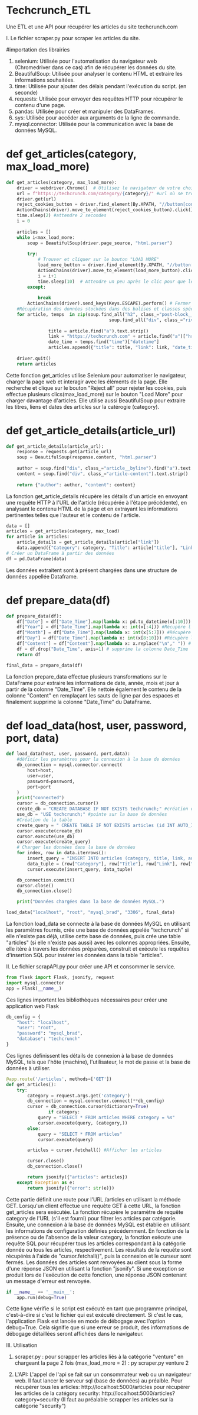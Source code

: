 # Techcrunch_ETL
Une ETL et une API pour récupérer les articles du site techcrunch.com


I. Le fichier scraper.py pour scraper les articles du site.

#importation des librairies
1. selenium: Utilisée pour l'automatisation du navigateur web (Chromedriver dans ce cas) afin de récupérer les données du site.
2. BeautifulSoup: Utilisée pour analyser le contenu HTML et extraire les informations souhaitées.
3. time: Utilisée pour ajouter des délais pendant l'exécution du script. (en seconde)
4. requests: Utilisée pour envoyer des requêtes HTTP pour récupérer le contenu d'une page.
5. pandas: Utilisée pour créer et manipuler des DataFrames.
6. sys: Utilisée pour accéder aux arguments de la ligne de commande.
7. mysql.connector: Utilisée pour la communication avec la base de données MySQL.

# def get_articles(category, max_load_more)
```python 
def get_articles(category, max_load_more):
    driver = webdriver.Chrome()  # Utilisez le navigateur de votre choix (ici, Chrome)
    url = f"https://techcrunch.com/category/{category}/" #url où se trouvent les articles
    driver.get(url)
    reject_cookies_button = driver.find_element(By.XPATH, "//button[contains(text(), 'Reject all')]")
    ActionChains(driver).move_to_element(reject_cookies_button).click().perform() # clique sur le bouton "Reject all"
    time.sleep(2) #attendre 2 secondes 
    i = 0
    
    articles = []
    while i<max_load_more:
        soup = BeautifulSoup(driver.page_source, "html.parser")
        
        try:
            # Trouver et cliquer sur le bouton "LOAD MORE"
            load_more_button = driver.find_element(By.XPATH, "//button[contains(., 'Load More')]")
            ActionChains(driver).move_to_element(load_more_button).click().perform()
            i = i+1
            time.sleep(10)  # Attendre un peu après le clic pour que les nouveaux articles chargent (à régler en fonction de la connexion internet)
        except: 
        
            break
        ActionChains(driver).send_keys(Keys.ESCAPE).perform() # Fermer une fenêtre conceptuelle s'il y'en a (pop-up)
    #Récupération des données stockées dans des balises et classes spécifiques    
    for article, temps  in zip(soup.find_all("h2", class_="post-block__title"), 
                                       soup.find_all("div", class_="river-byline__full-date-time__wrapper")):
            
                title = article.find("a").text.strip()
                link = "https://techcrunch.com" + article.find("a")["href"]
                date_time = temps.find("time")["datetime"]
                articles.append({"title": title, "link": link, "date_time": date_time})
           
    driver.quit()
    return articles
```
Cette fonction get_articles utilise Selenium pour automatiser le navigateur, charger la page web et interagir avec les éléments de la page.
Elle recherche et clique sur le bouton "Reject all" pour rejeter les cookies, puis effectue plusieurs clics(max_load_more) sur le bouton "Load More" pour charger davantage d'articles. 
Elle utilise aussi BeautifulSoup pour extraire les titres, liens et dates des articles sur la catérogie (category).

# def get_article_details(article_url)
```python
def get_article_details(article_url):
    response = requests.get(article_url)
    soup = BeautifulSoup(response.content, "html.parser")
    
    author = soup.find("div", class_="article__byline").find("a").text.strip()
    content = soup.find("div", class_="article-content").text.strip()
    
    return {"author": author, "content": content}
```
La fonction get_article_details récupère les détails d'un article en envoyant une requête HTTP à l'URL de l'article (récupérée à l'étape précédente), en analysant le contenu HTML de la page et en extrayant les informations pertinentes telles que l'auteur et le contenu de l'article.

```python
data = []
articles = get_articles(category, max_load)
for article in articles:
    article_details = get_article_details(article["link"])
    data.append({"Category": category, "Title": article["title"], "Link": article["link"],"Date_Time":article["date_time"], "Author": article_details["author"], "Content": article_details["content"]})
# Créer un DataFrame à partir des données
df = pd.DataFrame(data)
```
Les données extraitent sont à présent chargées dans une structure de données appellée Dataframe.

# def prepare_data(df)
```python
def prepare_data(df):
    df["Date"] = df["Date_Time"].map(lambda x: pd.to_datetime(x[:10])) #Récupère la date et converti en Timestamp
    df["Year"] = df["Date_Time"].map(lambda x: int(x[:4])) #Récupère l'année et converti en entier
    df["Month"] = df["Date_Time"].map(lambda x: int(x[5:7])) #Récupère le mois et converti en entier
    df["Day"] = df["Date_Time"].map(lambda x: int(x[8:10])) #Récupère le jour et converti en entier
    df["Content"] = df["Content"].map(lambda x: x.replace("\n"," ")) # remplace les caractères \n par un espace
    df = df.drop("Date_Time", axis=1) # supprime la colonne Date_Time
    return df

final_data = prepare_data(df)
```
La fonction prepare_data effectue plusieurs transformations sur le DataFrame pour extraire les informations de date, année, mois et jour à partir de la colonne "Date_Time". 
Elle nettoie également le contenu de la colonne "Content" en remplaçant les sauts de ligne par des espaces et finalement supprime la colonne "Date_Time" du DataFrame.

# def load_data(host, user, password, port, data)
```python
def load_data(host, user, password, port,data):
    #définir les paramètres pour la connexion à la base de données
    db_connection = mysql.connector.connect(
        host=host,  
        user=user,
        password=password,
        port=port  
    )
    print("connected")
    cursor = db_connection.cursor()
    create_db = "CREATE DATABASE IF NOT EXISTS techcrunch;" #création de la base de données
    use_db = "USE techcrunch;" #pointe sur la base de données
    #Création de la table
    create_query = " CREATE TABLE IF NOT EXISTS articles (id INT AUTO_INCREMENT PRIMARY KEY,category VARCHAR(255),title VARCHAR(511),link VARCHAR(255),author VARCHAR(255),content TEXT,date Date,year int,month int,day int	);"
    cursor.execute(create_db)
    cursor.execute(use_db)
    cursor.execute(create_query)
    # Charger les données dans la base de données
    for index, row in data.iterrows():
        insert_query = "INSERT INTO articles (category, title, link, author, content, date, year, month, day) VALUES (%s, %s, %s, %s, %s, %s, %s, %s, %s)"
        data_tuple = (row["Category"], row["Title"], row["Link"], row["Author"], row["Content"], row["Date"], row["Year"], row["Month"], row["Day"])
        cursor.execute(insert_query, data_tuple)

    db_connection.commit()
    cursor.close()
    db_connection.close()

    print("Données chargées dans la base de données MySQL.")

load_data("localhost", "root", "mysql_brad", "3306", final_data)
```
La fonction load_data se connecte à la base de données MySQL en utilisant les paramètres fournis, crée une base de données appelée "techcrunch" si elle n'existe pas déjà, utilise cette base de données, puis crée une table "articles" (si elle n'existe pas aussi) avec les colonnes appropriées. Ensuite, elle itère à travers les données préparées, construit et exécute les requêtes d'insertion SQL pour insérer les données dans la table "articles".


II. Le fichier scrapAPI.py pour créer une API et consommer le service.

```python
from flask import Flask, jsonify, request
import mysql.connector
app = Flask(__name__)
```

Ces lignes importent les bibliothèques nécessaires pour créer une application web Flask

```python
db_config = {
    "host": "localhost",
    "user": "root",
    "password": "mysql_brad",
    "database": "techcrunch"
}
```
Ces lignes définissent les détails de connexion à la base de données MySQL, tels que l'hôte (machine), l'utilisateur, le mot de passe et la base de données à utiliser.

```python
@app.route('/articles', methods=['GET'])
def get_articles():
    try:
        category = request.args.get('category')  
        db_connection = mysql.connector.connect(**db_config)
        cursor = db_connection.cursor(dictionary=True)
                if category:
            query = "SELECT * FROM articles WHERE category = %s"
            cursor.execute(query, (category,))
        else:
            query = "SELECT * FROM articles"
            cursor.execute(query)

        articles = cursor.fetchall() #Afficher les articles 

        cursor.close()
        db_connection.close()

        return jsonify({"articles": articles})
    except Exception as e:
        return jsonify({"error": str(e)})
```
Cette partie définit une route pour l'URL /articles en utilisant la méthode GET. 
Lorsqu'un client effectue une requête GET à cette URL, la fonction get_articles sera exécutée. La fonction récupère le paramètre de requête category de l'URL (s'il est fourni) pour filtrer les articles par catégorie. 
Ensuite, une connexion à la base de données MySQL est établie en utilisant les informations de configuration définies précédemment.
En fonction de la présence ou de l'absence de la valeur category, la fonction exécute une requête SQL pour récupérer tous les articles correspondant à la catégorie donnée ou tous les articles, respectivement. 
Les résultats de la requête sont récupérés à l'aide de "cursor.fetchall()", puis la connexion et le curseur sont fermés.
Les données des articles sont renvoyées au client sous la forme d'une réponse JSON en utilisant la fonction "jsonify". 
Si une exception se produit lors de l'exécution de cette fonction, une réponse JSON contenant un message d'erreur est renvoyée.

```python
if __name__ == '__main__':
    app.run(debug=True)
```

Cette ligne vérifie si le script est exécuté en tant que programme principal, c'est-à-dire si c'est le fichier qui est exécuté directement. 
Si c'est le cas, l'application Flask est lancée en mode de débogage avec l'option debug=True. Cela signifie que si une erreur se produit, des informations de débogage détaillées seront affichées dans le navigateur.

III. Utilisation

1. scraper.py :
   pour scrapper les articles liés à la catégorie "venture" en chargeant la page 2 fois (max_load_more = 2) : py scraper.py venture 2

2. L'API:
   L'appel de l'api se fait sur un consommateur web ou un navigateur web.
   Il faut lancer le serveur sql (base de données) au préalble.
   Pour récupérer tous les articles: http://localhost:5000/articles
   pour récupérer les articles de la catégory security: http://localhost:5000/articles?category=security (Il faut au préalable scrapper les articles sur la catégorie "security")



